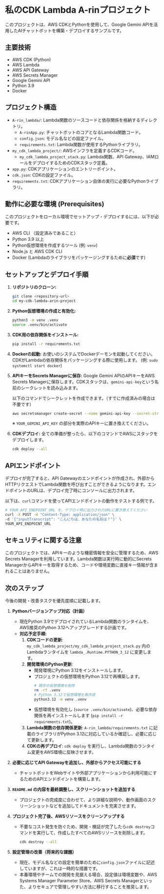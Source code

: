# 私のCDK Lambda A-rinプロジェクト

このプロジェクトは、AWS CDKとPythonを使用して、Google Gemini APIを活用したAIチャットボットを構築・デプロイするサンプルです。

## 主要技術

*   AWS CDK (Python)
*   AWS Lambda
*   AWS API Gateway
*   AWS Secrets Manager
*   Google Gemini API
*   Python 3.9
*   Docker

## プロジェクト構造

*   `A-rin_lambda/`: Lambda関数のソースコードと依存関係を格納するディレクトリ。
    *   `A-rinApp.py`: チャットボットのコアとなるLambda関数コード。
    *   `config.json`: モデル名などの設定ファイル。
    *   `requirements.txt`: Lambda関数が使用するPythonライブラリ。
*   `my_cdk_lambda_project/`: AWSインフラを定義するCDKコード。
    *   `my_cdk_lambda_project_stack.py`: Lambda関数、API Gateway、IAMロールをデプロイするためのCDKスタック定義。
*   `app.py`: CDKアプリケーションのエントリーポイント。
*   `cdk.json`: CDKの設定ファイル。
*   `requirements.txt`: CDKアプリケーション自体の実行に必要なPythonライブラリ。

## 動作に必要な環境 (Prerequisites)

このプロジェクトをローカル環境でセットアップ・デプロイするには、以下が必要です。

*   AWS CLI （設定済みであること）
*   Python 3.9 以上
*   Python仮想環境を作成するツール (例: `venv`)
*   Node.js と AWS CDK CLI
*   Docker (Lambdaのライブラリをパッケージングするために**必須**です)

## セットアップとデプロイ手順

1.  **リポジトリのクローン:**
    ```bash
    git clone <repository-url>
    cd my-cdk-lambda-arin-project
    ```

2.  **Python仮想環境の作成と有効化:**
    ```bash
    python3 -m venv .venv
    source .venv/bin/activate
    ```

3.  **CDK用の依存関係をインストール:**
    ```bash
    pip install -r requirements.txt
    ```

4.  **Dockerの起動:**
    お使いのシステムでDockerデーモンを起動してください。CDKがLambdaの依存関係をパッケージングする際に使用します。
    (例: `sudo systemctl start docker`)

5.  **APIキーをSecrets Managerに保存:**
    Google Gemini APIのAPIキーをAWS Secrets Managerに保存します。CDKスタックは、`gemini-api-key`という名前のシークレットを読み込みます。
    
    以下のコマンドでシークレットを作成できます。（すでに作成済みの場合は不要です）
    ```bash
    aws secretsmanager create-secret --name gemini-api-key --secret-string YOUR_GEMINI_API_KEY
    ```
    ※ `YOUR_GEMINI_API_KEY` の部分を実際のAPIキーに置き換えてください。

6.  **CDKデプロイ:**
    全ての準備が整ったら、以下のコマンドでAWSにスタックをデプロイします。
    ```bash
    cdk deploy --all
    ```

## APIエンドポイント

デプロイが完了すると、API Gatewayのエンドポイントが作成され、外部からHTTPリクエストでLambda関数を呼び出すことができるようになります。エンドポイントのURLは、デプロイ完了時にコンソールに出力されます。

以下は、`curl`コマンドを使ってAPIエンドポイントの動作をテストする例です。

```bash
# YOUR_API_ENDPOINT_URL を、デプロイ時に出力されたURLに置き換えてください
curl -X POST -H "Content-Type: application/json" \
-d '{"inputTranscript": "こんにちは、あなたの名前は？"}' \
YOUR_API_ENDPOINT_URL
```

## セキュリティに関する注意

このプロジェクトでは、APIキーのような機密情報を安全に管理するため、AWS Secrets Managerを利用しています。Lambda関数は実行時に動的にSecrets ManagerからAPIキーを取得するため、コードや環境変数に直接キー情報が含まれることはありません。

## 次のステップ

今後の開発・改善タスクを優先度順に記載します。

1.  **Pythonバージョンアップ対応（計画）**
    *   現在Python 3.9でデプロイされているLambda関数のランタイムを、AWS推奨のPython 3.12へアップグレードする計画です。
    *   **対応予定手順:** 
        1.  **CDKコードの更新**: `my_cdk_lambda_project/my_cdk_lambda_project_stack.py` 内のLambdaランタイムを `lambda_.Runtime.PYTHON_3_12` に変更します。
        2.  **開発環境のPython更新**: 
            *   開発環境にPython 3.12をインストールします。
            *   プロジェクトの仮想環境をPython 3.12で再構築します。
                ```bash
                # 既存の仮想環境を削除
                rm -rf .venv
                # Python 3.12で仮想環境を再作成
                python3.12 -m venv .venv
                ```
            *   仮想環境を有効化し (`source .venv/bin/activate`)、必要な依存関係を再インストールします (`pip install -r requirements.txt`)。
        3.  **Lambda関数の依存関係更新**: `A-rin_lambda/requirements.txt` に記載のライブラリがPython 3.12に対応しているか確認し、必要に応じて更新します。
        4.  **CDKの再デプロイ**: `cdk deploy` を実行し、Lambda関数のランタイム変更をAWS環境に反映させます。

2.  **必要に応じてAPI Gatewayを追加し、外部からアクセス可能にする**
    *   チャットボットをWebサイトや外部アプリケーションから利用可能にするためのAPIエンドポイントを構築します。

3.  **`README.md` の内容を最終調整し、スクリーンショットを追加する**
    *   プロジェクトの完成度に合わせて、より詳細な説明や、動作画面のスクリーンショットなどを追加してドキュメントを充実させます。

4.  **プロジェクト完了後、AWSリソースをクリーンアップする**
    *   不要なコスト発生を防ぐため、開発・検証が完了したら`cdk destroy`コマンドを実行して、作成したすべてのAWSリソースを削除します。
        ```bash
        cdk destroy --all
        ```

5.  **設定管理の改善（将来的な課題）**
    *   現在、モデル名などの設定を簡単のために`config.json`ファイルに記述していますが、これは一時的な措置です。
    *   本番環境やチームでの開発を見据える場合、設定値は環境変数や、AWS Systems Manager Parameter Store、AWS Secrets Managerといった、よりセキュアで管理しやすい方法に移行することを推奨します。
